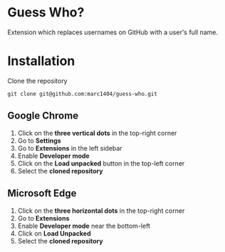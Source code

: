 # Guess Who?
Extension which replaces usernames on GitHub with a user's full name.

# Installation

Clone the repository
```shell
git clone git@github.com:marc1404/guess-who.git
```

## Google Chrome
1. Click on the **three vertical dots** in the top-right corner
2. Go to **Settings**
3. Go to **Extensions** in the left sidebar
4. Enable **Developer mode**
5. Click on the **Load unpacked** button in the top-left corner
6. Select the **cloned repository**

## Microsoft Edge
1. Click on the **three horizontal dots** in the top-right corner
2. Go to **Extensions**
3. Enable **Developer mode** near the bottom-left
4. Click on **Load Unpacked**
5. Select the **cloned repository**
